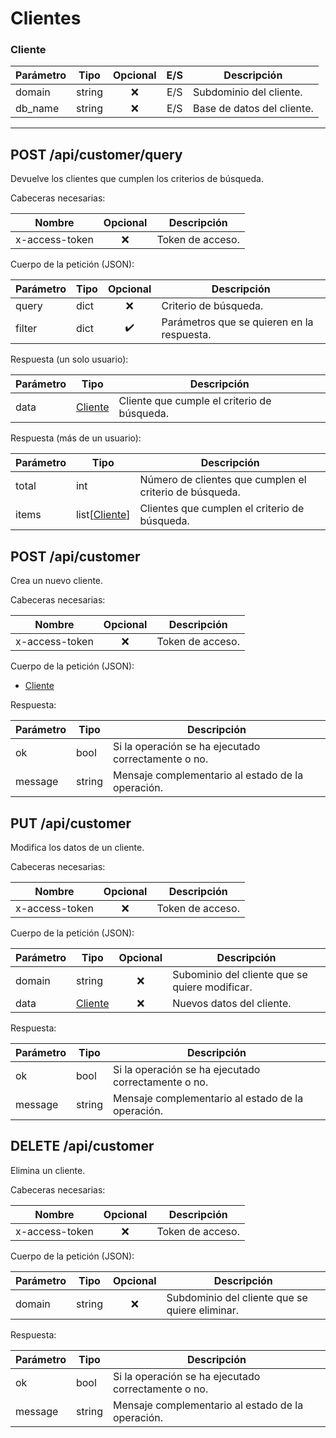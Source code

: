 # Clientes

### Cliente

| Parámetro | Tipo   | Opcional | E/S  | Descripción                |
| --------- | ------ | :------: | :--: | -------------------------- |
| domain    | string |   :x:    | E/S  | Subdominio del cliente.    |
| db_name   | string |   :x:    | E/S  | Base de datos del cliente. |



---



## POST /api/customer/query

Devuelve los clientes que cumplen los criterios de búsqueda.

Cabeceras necesarias:

| Nombre         | Opcional | Descripción      |
| -------------- | :------: | ---------------- |
| x-access-token |   :x:    | Token de acceso. |

Cuerpo de la petición (JSON):

| Parámetro | Tipo |      Opcional      | Descripción                                |
| --------- | ---- | :----------------: | ------------------------------------------ |
| query     | dict |        :x:         | Criterio de búsqueda.                      |
| filter    | dict | :heavy_check_mark: | Parámetros que se quieren en la respuesta. |

Respuesta (un solo usuario):

| Parámetro | Tipo                | Descripción                                 |
| --------- | ------------------- | ------------------------------------------- |
| data      | [Cliente](#cliente) | Cliente que cumple el criterio de búsqueda. |

Respuesta (más de un usuario):

| Parámetro | Tipo                      | Descripción                                             |
| --------- | ------------------------- | ------------------------------------------------------- |
| total     | int                       | Número de clientes que cumplen el criterio de búsqueda. |
| items     | list[[Cliente](#cliente)] | Clientes que cumplen el criterio de búsqueda.           |



## POST /api/customer

Crea un nuevo cliente.

Cabeceras necesarias:

| Nombre         | Opcional | Descripción      |
| -------------- | :------: | ---------------- |
| x-access-token |   :x:    | Token de acceso. |

Cuerpo de la petición (JSON):

- [Cliente](#cliente)

Respuesta:

| Parámetro | Tipo   | Descripción                                         |
| --------- | ------ | --------------------------------------------------- |
| ok        | bool   | Si la operación se ha ejecutado correctamente o no. |
| message   | string | Mensaje complementario al estado de la operación.   |



## PUT /api/customer

Modifica los datos de un cliente.

Cabeceras necesarias:

| Nombre         | Opcional | Descripción      |
| -------------- | :------: | ---------------- |
| x-access-token |   :x:    | Token de acceso. |

Cuerpo de la petición (JSON):

| Parámetro | Tipo                | Opcional | Descripción                                    |
| --------- | ------------------- | :------: | ---------------------------------------------- |
| domain    | string              |   :x:    | Subominio del cliente que se quiere modificar. |
| data      | [Cliente](#cliente) |   :x:    | Nuevos datos del cliente.                      |

Respuesta:

| Parámetro | Tipo   | Descripción                                         |
| --------- | ------ | --------------------------------------------------- |
| ok        | bool   | Si la operación se ha ejecutado correctamente o no. |
| message   | string | Mensaje complementario al estado de la operación.   |



## DELETE /api/customer

Elimina un cliente.

Cabeceras necesarias:

| Nombre         | Opcional | Descripción      |
| -------------- | :------: | ---------------- |
| x-access-token |   :x:    | Token de acceso. |

Cuerpo de la petición (JSON):

| Parámetro | Tipo   | Opcional | Descripción                                    |
| --------- | ------ | :------: | ---------------------------------------------- |
| domain    | string |   :x:    | Subdominio del cliente que se quiere eliminar. |

Respuesta:

| Parámetro | Tipo   | Descripción                                         |
| --------- | ------ | --------------------------------------------------- |
| ok        | bool   | Si la operación se ha ejecutado correctamente o no. |
| message   | string | Mensaje complementario al estado de la operación.   |